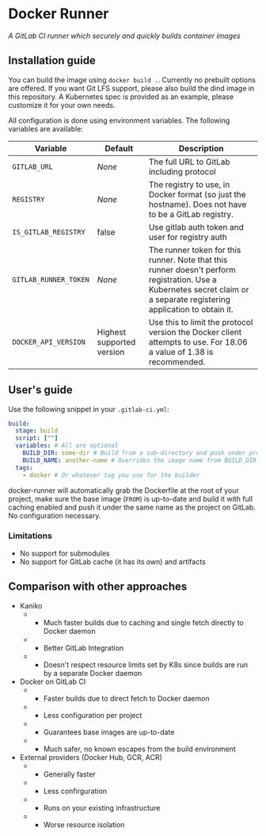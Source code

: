 # Docker Runner
*A GitLab CI runner which securely and quickly builds container images*

## Installation guide
You can build the image using `docker build .`. Currently no prebuilt options are offered.
If you want Git LFS support, please also build the dind image in this repository.
A Kubernetes spec is provided as an example, please customize it for your own needs.

All configuration is done using environment variables. The following variables are available:

| Variable | Default | Description |
| -------- | ------- | ----------- |
| `GITLAB_URL` | *None* | The full URL to GitLab including protocol |
| `REGISTRY` | *None* | The registry to use, in Docker format (so just the hostname). Does not have to be a GitLab registry. |
| `IS_GITLAB_REGISTRY`| false | Use gitlab auth token and user for registry auth |
| `GITLAB_RUNNER_TOKEN` | *None* | The runner token for this runner. Note that this runner doesn't perform registration. Use a Kubernetes secret claim or a separate registering application to obtain it. |
| `DOCKER_API_VERSION` | Highest supported version | Use this to limit the protocol version the Docker client attempts to use. For 18.06 a value of 1.38 is recommended. |

## User's guide
Use the following snippet in your `.gitlab-ci.yml`:
```yaml
build:
  stage: build
  script: [""]
  variables: # All are optional
    BUILD_DIR: some-dir # Build from a sub-directory and push under project-name/some-dir:tag
    BUILD_NAME: another-name # Overrides the image name from BUILD_DIR to project-name/another-name:tag
  tags:
    - docker # Or whatever tag you use for the builder
```
docker-runner will automatically grab the Dockerfile at the root of your project, make sure the base image (`FROM`) is up-to-date
and build it with full caching enabled and push it under the same name as the project on GitLab. No configuration necessary.

### Limitations
* No support for submodules
* No support for GitLab cache (it has its own) and artifacts

## Comparison with other approaches
* Kaniko
  * + Much faster builds due to caching and single fetch directly to Docker daemon
  * + Better GitLab Integration
  * - Doesn't respect resource limits set by K8s since builds are run by a separate Docker daemon 
* Docker on GitLab CI
  * + Faster builds due to direct fetch to Docker daemon
  * + Less configuration per project
  * + Guarantees base images are up-to-date
  * + Much safer, no known escapes from the build environment
* External providers (Docker Hub, GCR, ACR)
  * + Generally faster
  * + Less confirguration
  * + Runs on your existing infrastructure
  * - Worse resource isolation
